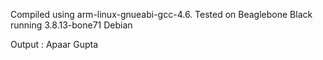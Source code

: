 Compiled using arm-linux-gnueabi-gcc-4.6.
Tested on Beaglebone Black running 3.8.13-bone71 Debian

Output : Apaar Gupta <Date>
